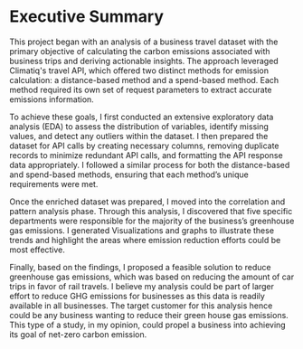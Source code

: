 # Executive Summary

This project began with an analysis of a business travel dataset with the primary objective of calculating the carbon emissions associated with business trips and deriving actionable insights. The approach leveraged Climatiq's travel API, which offered two distinct methods for emission calculation: a distance-based method and a spend-based method. Each method required its own set of request parameters to extract accurate emissions information.<br>

To achieve these goals, I first conducted an extensive exploratory data analysis (EDA) to assess the distribution of variables, identify missing values, and detect any outliers within the dataset. I then prepared the dataset for API calls by creating necessary columns, removing duplicate records to minimize redundant API calls, and formatting the API response data appropriately. I followed a similar process for both the distance-based and spend-based methods, ensuring that each method’s unique requirements were met.<br>

Once the enriched dataset was prepared, I moved into the correlation and pattern analysis phase. Through this analysis, I discovered that five specific departments were responsible for the majority of the business’s greenhouse gas emissions. I generated Visualizations and graphs to illustrate these trends and highlight the areas where emission reduction efforts could be most effective.<br>

Finally, based on the findings, I proposed a feasible solution to reduce greenhouse gas emissions, which was based on reducing the amount of car trips in favor of rail travels. I believe my analysis could be part of larger effort to reduce GHG emissions for businesses as this data is readily available in all businesses. The target customer for this analysis hence could be any business wanting to reduce their green house gas emissions. This type of a study, in my opinion, could propel a business into achieving its goal of net-zero carbon emission.<br>
